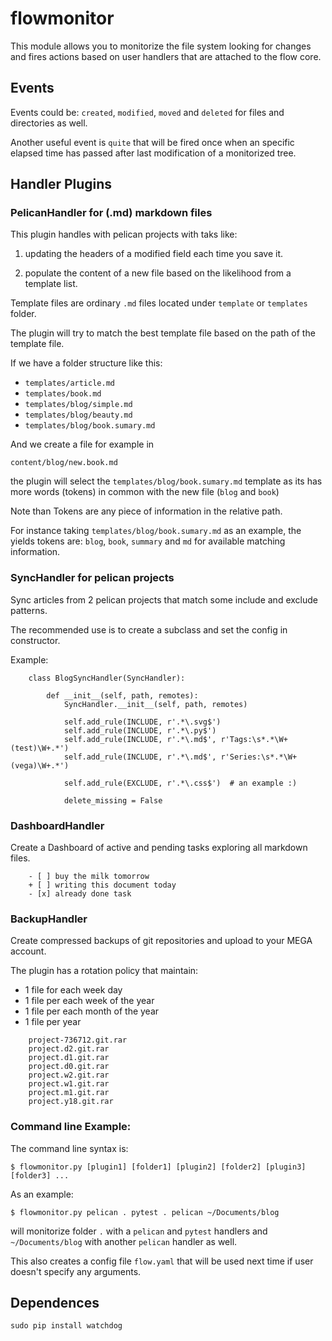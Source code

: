 # flowmonitor
This module allows you to monitorize the file system looking for changes and fires actions based on user handlers that are attached to the flow core.

## Events

Events could be: `created`, `modified`, `moved` and `deleted` for files and directories as well.

Another useful event is `quite` that will be fired once when an specific elapsed time has passed after last modification of a monitorized tree. 


## Handler Plugins

###  PelicanHandler for (.md) markdown files

This plugin handles with pelican projects with taks like:

1. updating the headers of a modified field each time you save it.

2. populate the content of a new file based on the likelihood from a template list.

Template files are ordinary `.md` files located under `template` or `templates` folder.

The plugin will try to match the best template file based on the path of the template file.

If we have a folder structure like this:

- `templates/article.md`
- `templates/book.md`
- `templates/blog/simple.md`
- `templates/blog/beauty.md`
- `templates/blog/book.sumary.md`


And we create a file for example in

`content/blog/new.book.md`

the plugin will select the `templates/blog/book.sumary.md` template as its has more words (tokens) in common with the new file (`blog` and `book`)

Note than Tokens are any piece of information in the relative path.

For instance taking `templates/blog/book.sumary.md` as an example, the yields tokens are: `blog`, `book`, `summary` and `md` for available matching information.


###  SyncHandler for pelican projects

Sync articles from 2 pelican projects that match some include and exclude patterns.

The recommended use is to create a subclass and set the config in constructor.

Example:

```
	class BlogSyncHandler(SyncHandler):

	    def __init__(self, path, remotes):
	        SyncHandler.__init__(self, path, remotes)

	        self.add_rule(INCLUDE, r'.*\.svg$')
	        self.add_rule(INCLUDE, r'.*\.py$')
	        self.add_rule(INCLUDE, r'.*\.md$', r'Tags:\s*.*\W+(test)\W+.*')
	        self.add_rule(INCLUDE, r'.*\.md$', r'Series:\s*.*\W+(vega)\W+.*')

	        self.add_rule(EXCLUDE, r'.*\.css$')  # an example :)

	        delete_missing = False

```



### DashboardHandler

Create a Dashboard of active and pending tasks exploring all markdown files.

```
	- [ ] buy the milk tomorrow
	+ [ ] writing this document today
	- [x] already done task
```



### BackupHandler

Create compressed backups of git repositories and upload to your MEGA account.

The plugin has a rotation policy that maintain:

- 1 file for each week day
- 1 file per each week of the year
- 1 file per each month of the year
- 1 file per year

```
	project-736712.git.rar
	project.d2.git.rar
	project.d1.git.rar
	project.d0.git.rar
	project.w2.git.rar
	project.w1.git.rar
	project.m1.git.rar
	project.y18.git.rar
```





### Command line Example:

The command line syntax is:

`$ flowmonitor.py [plugin1] [folder1] [plugin2] [folder2] [plugin3] [folder3] ... `

As an example:

`$ flowmonitor.py pelican . pytest . pelican ~/Documents/blog`


will monitorize folder `.` with a `pelican` and `pytest` handlers and `~/Documents/blog` with another `pelican` handler as well.

This also creates a config file `flow.yaml` that will be used next time if user doesn't specify any arguments.

## Dependences

`sudo pip install watchdog`

